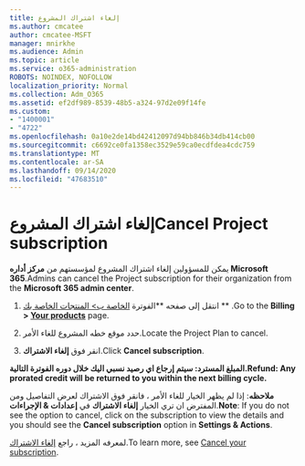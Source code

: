 ```yaml
---
title: إلغاء اشتراك المشروع
ms.author: cmcatee
author: cmcatee-MSFT
manager: mnirkhe
ms.audience: Admin
ms.topic: article
ms.service: o365-administration
ROBOTS: NOINDEX, NOFOLLOW
localization_priority: Normal
ms.collection: Adm_O365
ms.assetid: ef2df989-8539-48b5-a324-97d2e09f14fe
ms.custom:
- "1400001"
- "4722"
ms.openlocfilehash: 0a10e2de14bd42412097d94bb846b34db414cb00
ms.sourcegitcommit: c6692ce0fa1358ec3529e59ca0ecdfdea4cdc759
ms.translationtype: MT
ms.contentlocale: ar-SA
ms.lasthandoff: 09/14/2020
ms.locfileid: "47683510"
---
```

# <a name="cancel-project-subscription"></a><span data-ttu-id="9b0dc-102">إلغاء اشتراك المشروع</span><span class="sxs-lookup"><span data-stu-id="9b0dc-102">Cancel Project subscription</span></span>

<span data-ttu-id="9b0dc-103">يمكن للمسؤولين إلغاء اشتراك المشروع لمؤسستهم من **مركز أداره Microsoft 365**.</span><span class="sxs-lookup"><span data-stu-id="9b0dc-103">Admins can cancel the Project subscription for their organization from the **Microsoft 365 admin center**.</span></span>

1. <span data-ttu-id="9b0dc-104">انتقل إلى صفحه \*\*الفوترة [الخاصة ب> المنتجات الخاصة بك](https://go.microsoft.com/fwlink/p/?linkid=842054) \*\* .</span><span class="sxs-lookup"><span data-stu-id="9b0dc-104">Go to the **Billing > [Your products](https://go.microsoft.com/fwlink/p/?linkid=842054)** page.</span></span>

2. <span data-ttu-id="9b0dc-105">حدد موقع خطه المشروع للغاء الأمر.</span><span class="sxs-lookup"><span data-stu-id="9b0dc-105">Locate the Project Plan to cancel.</span></span>

3. <span data-ttu-id="9b0dc-106">انقر فوق **إلغاء الاشتراك**.</span><span class="sxs-lookup"><span data-stu-id="9b0dc-106">Click **Cancel subscription**.</span></span>

<span data-ttu-id="9b0dc-107">**المبلغ المسترد: سيتم إرجاع اي رصيد نسبي اليك خلال دوره الفوترة التالية.**</span><span class="sxs-lookup"><span data-stu-id="9b0dc-107">**Refund: Any prorated credit will be returned to you within the next billing cycle.**</span></span>

<span data-ttu-id="9b0dc-108">**ملاحظه**: إذا لم يظهر الخيار للغاء الأمر ، فانقر فوق الاشتراك لعرض التفاصيل ومن المفترض ان تري الخيار **إلغاء الاشتراك** في **إعدادات & الإجراءات**.</span><span class="sxs-lookup"><span data-stu-id="9b0dc-108">**Note**: If you do not see the option to cancel, click on the subscription to view the details and you should see the **Cancel subscription** option in **Settings & Actions**.</span></span>

<span data-ttu-id="9b0dc-109">لمعرفه المزيد ، راجع [إلغاء الاشتراك](https://docs.microsoft.com/microsoft-365/commerce/subscriptions/cancel-your-subscription).</span><span class="sxs-lookup"><span data-stu-id="9b0dc-109">To learn more, see [Cancel your subscription](https://docs.microsoft.com/microsoft-365/commerce/subscriptions/cancel-your-subscription).</span></span>
